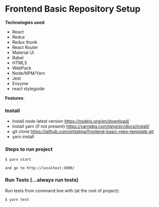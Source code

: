 # Frontend Basic Repository Setup

**Technologies used**:
* React
* Redux
* Redux thunk
* React Router
* Material UI
* Babel
* HTML5
* WebPack
* Node/NPM/Yarn
* Jest
* Enzyme
* react styleguide

**Features**:
### Install
* Install node latest version
    https://nodejs.org/en/download/
* Install yarn (if not present)
    https://yarnpkg.com/lang/en/docs/install/
* git clone 
    https://github.com/shitalma/frontend-basic-repo-template.git
* yarn install

### Steps to run project
```
$ yarn start

and go to http://localhost:3000/
```

### Run Tests (...always run tests)
Run tests from command line with (at the root of project):
```
$ yarn test
``` 
